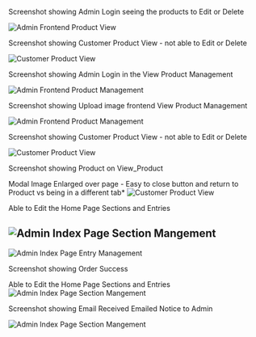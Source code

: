 
Screenshot showing Admin Login seeing the products to Edit or Delete

![Admin Frontend Product View](https://github.com/wendybovill/milestone-project-4/blob/0467d708521dbb74b8e8a09d806edfa7842740ed/Documentation/images/otherimages/adminview.png)


Screenshot showing Customer Product View - not able to Edit or Delete

![Customer Product View](https://github.com/wendybovill/milestone-project-4/blob/0467d708521dbb74b8e8a09d806edfa7842740ed/Documentation/images/otherimages/customerview.png)


Screenshot showing Admin Login in the View Product Management

![Admin Frontend Product Management](https://github.com/wendybovill/milestone-project-4/blob/0467d708521dbb74b8e8a09d806edfa7842740ed/Documentation/images/otherimages/adminproductmanagement.png)


Screenshot showing Upload image frontend View Product Management

![Admin Frontend Product Management](https://github.com/wendybovill/milestone-project-4/blob/553e998f9176b49f6baa7a9770d3107e4f78330e/Documentation/images/otherimages/adminuploadimage.png)


Screenshot showing Customer Product View - not able to Edit or Delete

![Customer Product View](https://github.com/wendybovill/milestone-project-4/blob/0467d708521dbb74b8e8a09d806edfa7842740ed/Documentation/images/otherimages/customerview.png)


Screenshot showing Product on View_Product

 Modal Image Enlarged over page - Easy to close button and return to Product vs being in a different tab*
![Customer Product View]()


Able to Edit the Home Page Sections and Entries

![Admin Index Page Section Mangement](https://github.com/wendybovill/milestone-project-4/blob/9a5b4ec664b2b6d14c6be190f32076ef9eb05ba0/Documentation/images/otherimages/adminchangesection.png)
---------------------------------------------------------
![Admin Index Page Entry Management](https://github.com/wendybovill/milestone-project-4/blob/342ef8fb41366b3bc01f7077fcc658640a31729e/Documentation/images/otherimages/entry.png)


Screenshot showing Order Success

Able to Edit the Home Page Sections and Entries
![Admin Index Page Section Mangement](https://github.com/wendybovill/milestone-project-4/blob/553e998f9176b49f6baa7a9770d3107e4f78330e/Documentation/images/otherimages/ordersuccess.png)


Screenshot showing Email Received Emailed Notice to Admin

![Admin Index Page Section Mangement](https://github.com/wendybovill/milestone-project-4/blob/259b5e3a3426f567ef89f23ada0591c83f4f9349/Documentation/images/otherimages/emailreceived.png)

